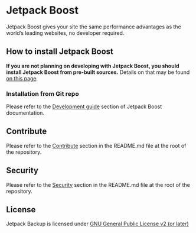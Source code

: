 # Jetpack Boost

Jetpack Boost gives your site the same performance advantages as the world’s leading websites, no developer required. 

## How to install Jetpack Boost

**If you are not planning on developing with Jetpack Boost, you should install Jetpack Boost from pre-built sources.** Details on that may be found [on this page](https://github.com/Automattic/jetpack-boost-production).

### Installation from Git repo

Please refer to the [Development guide](./docs/DEVELOPEMENT_GUIDE.md) section of Jetpack Boost documentation.

## Contribute

Please refer to the [Contribute](https://github.com/Automattic/jetpack/blob/master/readme.md#contribute) section in the README.md file at the root of the repository.

## Security

Please refer to the [Security](https://github.com/Automattic/jetpack/blob/master/readme.md#security) section in the README.md file at the root of the repository.

## License

Jetpack Backup is licensed under [GNU General Public License v2 (or later)](./LICENSE.txt)
